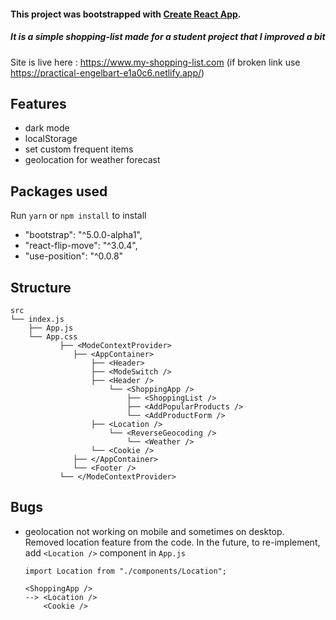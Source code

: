 #### This project was bootstrapped with [Create React App](https://github.com/facebook/create-react-app).

##### It is a simple shopping-list made for a student project that I improved a bit

Site is live here : https://www.my-shopping-list.com
(if broken link use https://practical-engelbart-e1a0c6.netlify.app/)

## Features

- dark mode
- localStorage
- set custom frequent items
- geolocation for weather forecast

## Packages used

Run `yarn` or `npm install` to install

- "bootstrap": "^5.0.0-alpha1",
- "react-flip-move": "^3.0.4",
- "use-position": "^0.0.8"

## Structure

```
src
└── index.js
    ├── App.js
    └── App.css
           ├── <ModeContextProvider>
              ├── <AppContainer>
                  ├── <Header>
                  ├── <ModeSwitch />
                  ├── <Header />
                      └── <ShoppingApp />
                          ├── <ShoppingList />
                          ├── <AddPopularProducts />
                          └── <AddProductForm />
                  ├── <Location />
                      └── <ReverseGeocoding />
                          └── <Weather />
                  └── <Cookie />
              ├── </AppContainer>
              └── <Footer />
           └── </ModeContextProvider>
```

## Bugs

- geolocation not working on mobile and sometimes on desktop.
  Removed location feature from the code.
  In the future, to re-implement, add `<Location />` component in `App.js`

  ```
  import Location from "./components/Location";

  <ShoppingApp />
  --> <Location />
      <Cookie />
  ```
